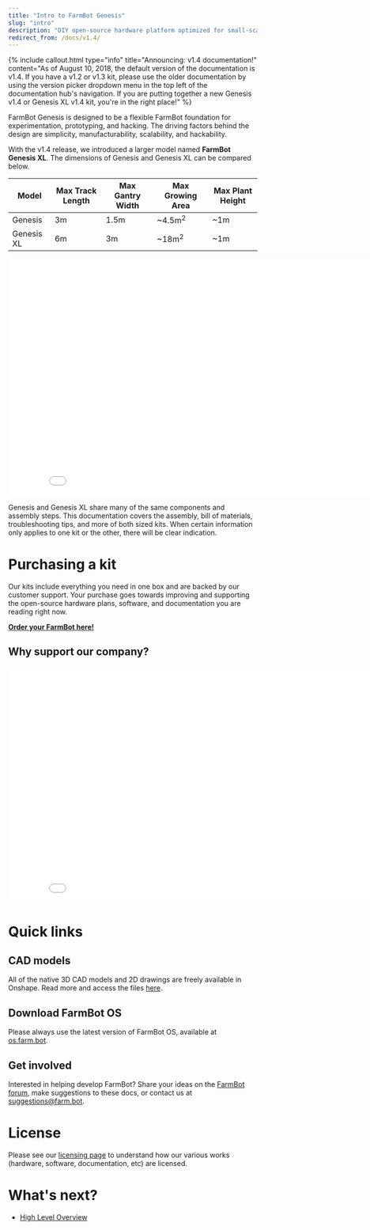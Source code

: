 ```yaml
---
title: "Intro to FarmBot Genesis"
slug: "intro"
description: "DIY open-source hardware platform optimized for small-scale soil-based food production\n[Order your FarmBot here!](http://buy.farm.bot/)"
redirect_from: /docs/v1.4/
---
```



{%
include callout.html
type="info"
title="Announcing: v1.4 documentation!"
content="As of August 10, 2018, the default version of the documentation is v1.4. If you have a v1.2 or v1.3 kit, please use the older documentation by using the version picker dropdown menu in the top left of the documentation hub's navigation. If you are putting together a new Genesis v1.4 or Genesis XL v1.4 kit, you're in the right place!"
%}

FarmBot Genesis is designed to be a flexible FarmBot foundation for experimentation, prototyping, and hacking. The driving factors behind the design are simplicity, manufacturability, scalability, and hackability.

With the v1.4 release, we introduced a larger model named **FarmBot Genesis XL**. The dimensions of Genesis and Genesis XL can be compared below.

|Model                         |Max Track Length              |Max Gantry Width              |Max Growing Area              |Max Plant Height              |
|------------------------------|------------------------------|------------------------------|------------------------------|------------------------------|
|Genesis                       |3m                            |1.5m                          |~4.5m<sup>2</sup>             |~1m
|Genesis XL                    |6m                            |3m                            |~18m<sup>2</sup>              |~1m



<iframe class="embedly-embed" src="//cdn.embedly.com/widgets/media.html?src=https%3A%2F%2Fwww.youtube.com%2Fembed%2F60htrqei_U0%3Ffeature%3Doembed&url=http%3A%2F%2Fwww.youtube.com%2Fwatch%3Fv%3D60htrqei_U0&image=https%3A%2F%2Fi.ytimg.com%2Fvi%2F60htrqei_U0%2Fhqdefault.jpg&key=f2aa6fc3595946d0afc3d76cbbd25dc3&type=text%2Fhtml&schema=youtube" width="854" height="480" scrolling="no" frameborder="0" allow="autoplay; fullscreen" allowfullscreen="true"></iframe>

Genesis and Genesis XL share many of the same components and assembly steps. This documentation covers the assembly, bill of materials, troubleshooting tips, and more of both sized kits. When certain information only applies to one kit or the other, there will be clear indication.

# Purchasing a kit
Our kits include everything you need in one box and are backed by our customer support. Your purchase goes towards improving and supporting the open-source hardware plans, software, and documentation you are reading right now.

**[Order your FarmBot here!](https://farm.bot/collections/farmbot-kits)**

## Why support our company?

<iframe class="embedly-embed" src="//cdn.embedly.com/widgets/media.html?src=https%3A%2F%2Fwww.youtube.com%2Fembed%2F_jw98qozK4s%3Ffeature%3Doembed&url=http%3A%2F%2Fwww.youtube.com%2Fwatch%3Fv%3D_jw98qozK4s&image=https%3A%2F%2Fi.ytimg.com%2Fvi%2F_jw98qozK4s%2Fhqdefault.jpg&key=02466f963b9b4bb8845a05b53d3235d7&type=text%2Fhtml&schema=youtube" width="854" height="480" scrolling="no" frameborder="0" allowfullscreen></iframe>

# Quick links
## CAD models
All of the native 3D CAD models and 2D drawings are freely available in Onshape. Read more and access the files [here](../Extras/cad.md).

## Download FarmBot OS
Please always use the latest version of FarmBot OS, available at [os.farm.bot](http://os.farm.bot).

## Get involved
Interested in helping develop FarmBot? Share your ideas on the [FarmBot forum](http://forum.farmbot.org), make suggestions to these docs, or contact us at suggestions@farm.bot.

# License
Please see our [licensing page](https://meta.farm.bot/docs/licensing) to understand how our various works (hardware, software, documentation, etc) are licensed.

# What's next?

 * [High Level Overview](intro/high-level-overview.md)
